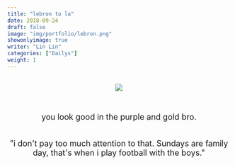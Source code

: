 ```yaml
---
title: "lebron to la"
date: 2018-09-24
draft: false
image: "img/portfolio/lebron.png"
showonlyimage: true
writer: "Lin Lin"
categories: ["Dailys"]
weight: 1
---
```


<br/>

<!--more-->
<center><img src="/img/portfolio/lebron2.png"></center>

<br>
<br>

<font size="4"><center>you look good in the purple and gold bro.</center>
<br>

<center>"i don't pay too much attention to that. Sundays are family day, that's when i play football with the boys."</center></font>